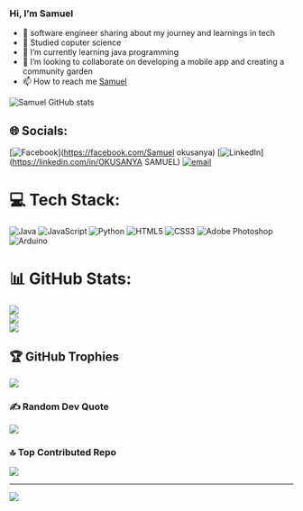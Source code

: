 ### Hi, I’m Samuel

- 👀 software engineer sharing about my journey and learnings in tech<br/>
- 🌺 Studied coputer science<br/>
- 🌱 I’m currently learning java programming <br/>
- 💞️ I’m looking to collaborate on developing a mobile app and creating a community garden<br/>
- 📫 How to reach me [Samuel](hhhhhhhhh)<br/>
>

<!---
saintsamuelle/saintsamuelle is a ✨ special ✨ repository because its `README.md` (this file) appears on your GitHub profile.
You can click the Preview link to take a look at your changes.
--->
![Samuel GitHub stats](https://github-readme-stats.vercel.app/api?username=saintsamuelle&show_icons=true&theme=radical)


## 🌐 Socials:
[![Facebook](https://img.shields.io/badge/Facebook-%231877F2.svg?logo=Facebook&logoColor=white)](https://facebook.com/Samuel okusanya) [![LinkedIn](https://img.shields.io/badge/LinkedIn-%230077B5.svg?logo=linkedin&logoColor=white)](https://linkedin.com/in/OKUSANYA SAMUEL) [![email](https://img.shields.io/badge/Email-D14836?logo=gmail&logoColor=white)](mailto:okusanyasamuel66@gmail.com) 

# 💻 Tech Stack:
![Java](https://img.shields.io/badge/java-%23ED8B00.svg?style=for-the-badge&logo=openjdk&logoColor=white) ![JavaScript](https://img.shields.io/badge/javascript-%23323330.svg?style=for-the-badge&logo=javascript&logoColor=%23F7DF1E) ![Python](https://img.shields.io/badge/python-3670A0?style=for-the-badge&logo=python&logoColor=ffdd54) ![HTML5](https://img.shields.io/badge/html5-%23E34F26.svg?style=for-the-badge&logo=html5&logoColor=white) ![CSS3](https://img.shields.io/badge/css3-%231572B6.svg?style=for-the-badge&logo=css3&logoColor=white) ![Adobe Photoshop](https://img.shields.io/badge/adobe%20photoshop-%2331A8FF.svg?style=for-the-badge&logo=adobe%20photoshop&logoColor=white) ![Arduino](https://img.shields.io/badge/-Arduino-00979D?style=for-the-badge&logo=Arduino&logoColor=white)
# 📊 GitHub Stats:
![](https://github-readme-stats.vercel.app/api?username=saintsamuelle&theme=shadow_green&hide_border=false&include_all_commits=false&count_private=false)<br/>
![](https://nirzak-streak-stats.vercel.app/?user=saintsamuelle&theme=shadow_green&hide_border=false)<br/>
![](https://github-readme-stats.vercel.app/api/top-langs/?username=saintsamuelle&theme=shadow_green&hide_border=false&include_all_commits=false&count_private=false&layout=compact)

## 🏆 GitHub Trophies
![](https://github-profile-trophy.vercel.app/?username=saintsamuelle&theme=radical&no-frame=false&no-bg=true&margin-w=4)

### ✍️ Random Dev Quote
![](https://quotes-github-readme.vercel.app/api?type=horizontal&theme=radical)

### 🔝 Top Contributed Repo
![](https://github-contributor-stats.vercel.app/api?username=saintsamuelle&limit=5&theme=dark&combine_all_yearly_contributions=true)

---
[![](https://visitcount.itsvg.in/api?id=saintsamuelle&icon=0&color=0)](https://visitcount.itsvg.in)

<!-- Proudly created with GPRM ( https://gprm.itsvg.in ) -->
